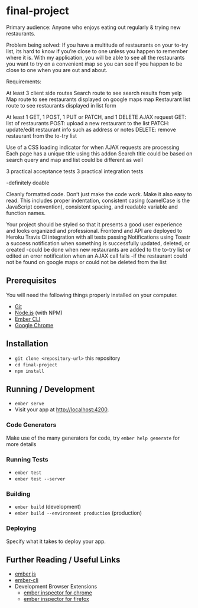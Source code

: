 # final-project

Primary audience:
	Anyone who enjoys eating out regularly & trying new restaurants. 

Problem being solved:
	If you have a multitude of restaurants on your to-try list, its hard to know if you’re close to one unless you happen to remember where it is. With my application, you will be able to see all the restaurants you want to try on a convenient map so you can see if you happen to be close to one when you are out and about.

Requirements:

At least 3 client side routes
	Search route to see search results from yelp
	Map route to see restaurants displayed on google maps map
	Restaurant list route to see restaurants displayed in list form 

At least 1 GET, 1 POST, 1 PUT or PATCH, and 1 DELETE AJAX request
	GET: list of restaurants
	POST: upload a new restaurant to the list
	PATCH: update/edit restaurant info such as address or notes
	DELETE: remove restaurant from the to-try list

Use of a CSS loading indicator for when AJAX requests are processing
Each page has a unique title using this addon
	Search title could be based on search query and map and list could be different as well

3 practical acceptance tests
3 practical integration tests

-definitely doable 

Cleanly formatted code. Don’t just make the code work. Make it also easy to read. This includes proper indentation, consistent casing (camelCase is the JavaScript convention), consistent spacing, and readable variable and function names.

Your project should be styled so that it presents a good user experience and looks organized and professional.
Frontend and API are deployed to Heroku
Travis CI integration with all tests passing
Notifications using Toastr
a success notification when something is successfully updated, deleted, or created
	-could be done when new restaurants are added to the to-try list or edited
an error notification when an AJAX call fails
	-if the restaurant could not be found on google maps or could not be deleted from the list

## Prerequisites

You will need the following things properly installed on your computer.

* [Git](https://git-scm.com/)
* [Node.js](https://nodejs.org/) (with NPM)
* [Ember CLI](https://ember-cli.com/)
* [Google Chrome](https://google.com/chrome/)

## Installation

* `git clone <repository-url>` this repository
* `cd final-project`
* `npm install`

## Running / Development

* `ember serve`
* Visit your app at [http://localhost:4200](http://localhost:4200).

### Code Generators

Make use of the many generators for code, try `ember help generate` for more details

### Running Tests

* `ember test`
* `ember test --server`

### Building

* `ember build` (development)
* `ember build --environment production` (production)

### Deploying

Specify what it takes to deploy your app.

## Further Reading / Useful Links

* [ember.js](https://emberjs.com/)
* [ember-cli](https://ember-cli.com/)
* Development Browser Extensions
  * [ember inspector for chrome](https://chrome.google.com/webstore/detail/ember-inspector/bmdblncegkenkacieihfhpjfppoconhi)
  * [ember inspector for firefox](https://addons.mozilla.org/en-US/firefox/addon/ember-inspector/)
